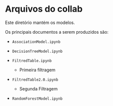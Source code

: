 # Arquivos do collab
Este diretório mantém os modelos.

Os principais documentos a serem produzidos são:

* `AssociationModel.ipynb`

* `DecisionTreeModel.ipynb`
 
* `FiltredTable.ipynb`
  * Primeira filtragem

* `FiltredTable2.0.ipynb`
  * Segunda Filtragem

* `RandomForestModel.ipynb`

